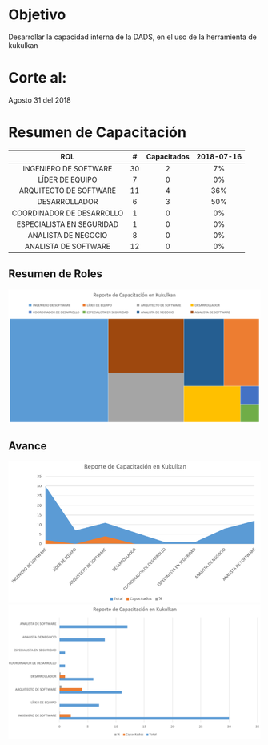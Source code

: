 # Objetivo
Desarrollar la capacidad interna de la DADS, en el uso de la herramienta de kukulkan

# Corte al:
Agosto 31 del 2018

# Resumen de Capacitación

|               ROL               |  # | Capacitados | 2018-07-16 |
|:-------------------------------:|:--:|:-----------:|:----------:|
|    INGENIERO   DE SOFTWARE      | 30 |      2      |     7%     |
| LÍDER DE   EQUIPO               |  7 |      0      |     0%     |
| ARQUITECTO   DE SOFTWARE        | 11 |      4      |     36%    |
| DESARROLLADOR                   |  6 |      3      |     50%     |
|    COORDINADOR   DE DESARROLLO  |  1 |      0      |     0%     |
|    ESPECIALISTA   EN SEGURIDAD  |  1 |      0      |     0%     |
| ANALISTA   DE NEGOCIO           |  8 |      0      |     0%     |
| ANALISTA   DE SOFTWARE          | 12 |      0      |     0%     |

## Resumen de Roles
![Avance](avance-04.PNG)

## Avance
![Avance](avance-01.PNG)
![Avance](avance-02.PNG)

